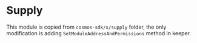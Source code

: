 # Supply
This module is copied from `cosmos-sdk/x/supply` folder, the only modification is adding `SetModuleAddressAndPermissions` method in keeper.